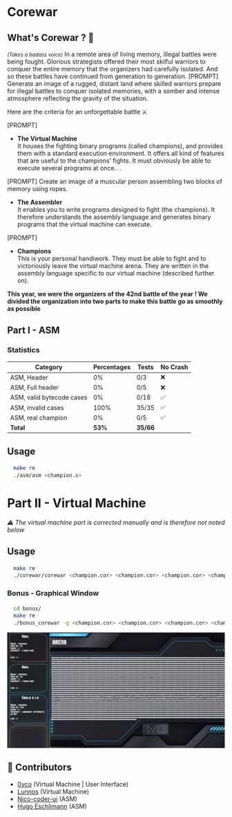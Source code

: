 #  Corewar

##  What's Corewar ? 🤔

<small>*(Takes a badass voice)*</small>
In a remote area of living memory, illegal battles were being fought. Glorious strategists offered their most skilful warriors to conquer the entire memory that the organizers had carefully isolated. And so these battles have continued from generation to generation.
[PROMPT] Generate an image of a rugged, distant land where skilled warriors prepare for illegal battles to conquer isolated memories, with a somber and intense atmosphere reflecting the gravity of the situation.

Here are the criteria for an unforgettable battle ⚔️

[PROMPT]
-  **The Virtual Machine**<br/>
It houses the fighting binary programs (called champions), and provides them with a standard execution environment. It offers all kind of features that are useful to the champions’ fights. It must obviously be able to execute several programs at once.. .

[PROMPT] Create an image of a muscular person assembling two blocks of memory using ropes.
-  **The Assembler**<br/>
It enables you to write programs designed to fight (the champions). It therefore understands the assembly language and generates binary programs that the virtual machine can execute.

[PROMPT]
-  **Champions**<br/>
This is your personal handiwork. They must be able to fight and to victoriously leave the virtual machine arena. They are written in the assembly language specific to our virtual machine (described further on).


**This year, we were the organizers of the 42nd battle of the year ! We divided the organization into two parts to make this battle go as smoothly as possible**

##  Part I - ASM

###  Statistics

| Category                  | Percentages | Tests | No Crash |
|---------------------------|-------------|-------|----------|
| ASM, Header               | 0%          | 0/3   | ❌       |
| ASM, Full header          | 0%          | 0/5   | ❌       |
| ASM, valid bytecode cases | 0%          | 0/18  | ✅       |
| ASM, invalid cases        | 100%        | 35/35 | ✅       |
| ASM, real champion        | 0%          | 0/5   | ✅       |
| **Total**                 | **53%**     | **35/66**

## Usage

```bash
  make re
  ./asm/asm <champion.s>
```
# Part II - Virtual Machine

*⚠️ The virtual machine part is corrected manually and is therefore not noted below*

## Usage

```bash
  make re
  ./corewar/corewar <champion.cor> <champion.cor> <champion.cor> <champion.cor>
```

### Bonus - Graphical Window

```bash
  cd bonus/
  make re
  ./bonus_corewar -g <champion.cor> <champion.cor> <champion.cor> <champion.cor>
```

![GUI](./res/GUI.png)

## 👥 Contributors

- [0yco](https://github.com/0yco) (Virtual Machine | User Interface)
- [Lunnos](https://github.com/LunnosMp4) (Virtual Machine)
- [Nico-coder-ui](https://github.com/Nico-coder-ui) (ASM)
- [Hugo Eschlimann](https://github.com/HugoEschlimann) (ASM)